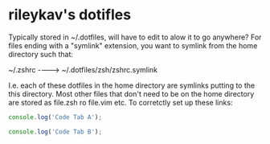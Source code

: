 # rileykav's dotifles

Typically stored in ~/.dotfiles, will have to edit to alow it to go anywhere?
For files ending with a "symlink" extension, you want to symlink from the home directory such that:

~/.zshrc ----> ~/.dotfiles/zsh/zshrc.symlink

I.e. each of these dotfiles in the home directory are symlinks putting to the this directory. Most other files that don't need to be on the home directory are stored as file.zsh ro file.vim etc.
To corretctly set up these links:


```javascript I'm A tab
console.log('Code Tab A');
```
```javascript I'm tab B
console.log('Code Tab B');
```

